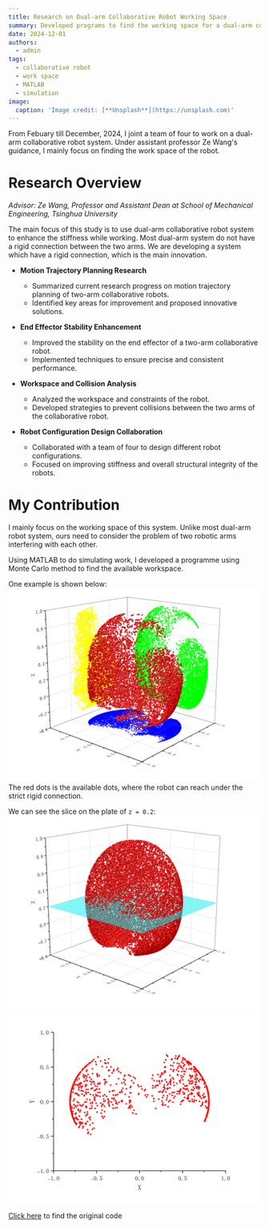 ```yaml
---
title: Research on Dual-arm Collaborative Robot Working Space
summary: Developed programs to find the working space for a dual-arm collaborative robot system
date: 2024-12-01
authors:
  - admin
tags:
  - collaborative robot
  - work space
  - MATLAB
  - simulation
image:
  caption: 'Image credit: [**Unsplash**](https://unsplash.com)'
---
```


From Febuary till December, 2024, I joint a team of four to work on a dual-arm collaborative robot system. 
Under assistant professor Ze Wang's guidance, I mainly focus on finding the work space of the robot.

# Research Overview
*Advisor: Ze Wang, Professor and Assistant Dean at School of Mechanical Engineering, Tsinghua University*

The main focus of this study is to use dual-arm collaborative robot system to enhance the stiffness while working. Most dual-arm system do not have a rigid connection between the two arms. We are developing a system which have a rigid connection, which is the main innovation.

- **Motion Trajectory Planning Research**
  - Summarized current research progress on motion trajectory planning of two-arm collaborative robots.
  - Identified key areas for improvement and proposed innovative solutions.

- **End Effector Stability Enhancement**
  - Improved the stability on the end effector of a two-arm collaborative robot.
  - Implemented techniques to ensure precise and consistent performance.

- **Workspace and Collision Analysis**
  - Analyzed the workspace and constraints of the robot.
  - Developed strategies to prevent collisions between the two arms of the collaborative robot.

- **Robot Configuration Design Collaboration**
  - Collaborated with a team of four to design different robot configurations.
  - Focused on improving stiffness and overall structural integrity of the robots.

# My Contribution
I mainly focus on the working space of this system. Unlike most dual-arm robot system, ours need to consider the problem of two robotic arms interfering with each other.

Using MATLAB to do simulating work, I developed a programme using Monte Carlo method to find the available workspace.

One example is shown below:
![Example Picture](mood2-0.6.png)
The red dots is the available dots, where the robot can reach under the strict rigid connection.

We can see the slice on the plate of `z = 0.2`:
![Example Picture](mood1-0.3-0.2slice.png)
![Example Picture](mood2-0.6-0.2section.png)

[Click here](https://cloud.tsinghua.edu.cn/d/ea81f9defecc4959af53/) to find the original code